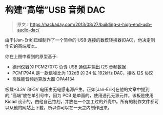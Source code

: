 # 构建“高端”USB 音频 DAC

> 原文：<https://hackaday.com/2013/08/27/building-a-high-end-usb-audio-dac/>

由于[Jan-Erik]已经制作了一个简单的 USB 连接的数模转换器(DAC)，他决定制作它的高端版本。

你在上图中看到的原型基于:

*   德州仪器的 PCM2707C 负责 USB 通信并输出 I2S 音频数据
*   PCM1794A 是一款信噪比为 132dB 的 24 位 192kHz DAC，接收 I2S 协议
*   高性能音频运算放大器 OPA4134

板载+3.3V 和-5V 电压由无电感电源产生。正如[Jan-Erik]在他的文章中提到的,“高端”放在单引号中，因为 PCB 是单面的，使用通孔无源元件。该板是使用 Kicad 设计的，由他自己蚀刻，并放在一个加工过的外壳中。所有的制作文件都可以从他的网站上下载，所以你可以在一天之内制作出来。